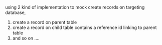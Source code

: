using 2 kind of implementation to mock create records on targeting database,
1) create a record on parent table
2) create a record on child table contains a reference id linking to parent table
3) and so on ....